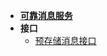 - [**可靠消息服务**](modules/aukey-ecmq-server/main)
- **接口**
    - [预存储消息接口](modules/aukey-ecmq-server/create_waiting_confirm_message)
